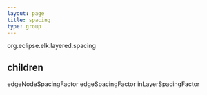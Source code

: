 ```yaml
---
layout: page
title: spacing
type: group
---
```

org.eclipse.elk.layered.spacing
## children

edgeNodeSpacingFactor
edgeSpacingFactor
inLayerSpacingFactor


